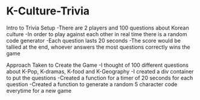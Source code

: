 # K-Culture-Trivia
Intro to Trivia Setup
-There are 2 players and 100 questions about Korean culture
-In order to play against each other in real time there is a random code generator
-Each question lasts 20 seconds
-The score would be tallied at the end, whoever answers the most questions correctly wins the game

Approach Taken to Create the Game
-I thought of 100 different questions about K-Pop, K-dramas, K-food and K-Geography
-I created a div container to put the questions
-Created a function for a timer of 20 seconds for each question
-Created a function to generate a random 5 character code everytime for a new game
